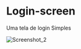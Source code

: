 # Login-screen
Uma tela de login Simples


![Screenshot_2](https://user-images.githubusercontent.com/79550393/109369656-ea2c1480-787b-11eb-93fc-cc4ebb1c6cb2.png)


